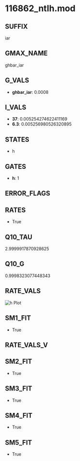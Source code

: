 # 116862_ntIh.mod

## SUFFIX

iar

## GMAX_NAME

ghbar_iar

## G_VALS

- **ghbar_iar**: 0.0008

## I_VALS

- **37**: 0.005254274622411169
- **6.3**: 0.005256980526320895

## STATES

- h

## GATES

- **h**: 1

## ERROR_FLAGS


## RATES

- True

## Q10_TAU

2.9999917870928625

## Q10_G

0.9998323077448343

## RATE_VALS

![h Plot](/Users/pbozelos/Dropbox/icg-Chai-Panos/supermodels/output_markdown_files/IH/116862_ntIh.mod/images/h.png)

## SM1_FIT

- True

## RATE_VALS_V

## SM2_FIT

- True

## SM3_FIT

- True

## SM4_FIT

- True

## SM5_FIT

- True

